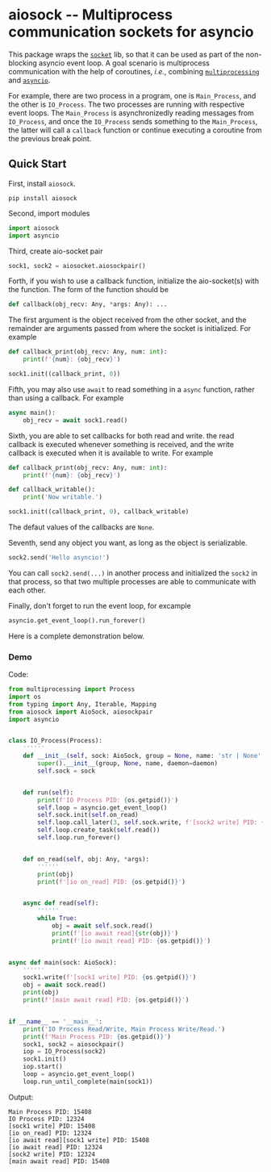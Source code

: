 # aiosock -- Multiprocess communication sockets for asyncio

This package wraps the [`socket`](https://docs.python.org/3/library/socket.html) lib, so that it can be used as part of the non-blocking asyncio event loop. A goal scenario is multiprocess communication with the help of  coroutines, *i.e.*, combining [`multiprocessing`](https://docs.python.org/3/library/multiprocessing.html) and [`asyncio`](https://docs.python.org/3/library/asyncio.html). 

For example, there are two process in a program, one is `Main_Process`, and the other is `IO_Process`. The two processes are running with respective event loops. The `Main_Process` is asynchronizedly reading messages from `IO_Process`, and once the `IO_Process` sends something to the `Main_Process`, the latter will call a `callback` function or continue executing a coroutine from the previous break point.

## Quick Start

First, install `aiosock`.

```
pip install aiosock
```

Second, import modules

```Python
import aiosock
import asyncio
```

Third, create aio-socket pair
```Python
sock1, sock2 = aiosocket.aiosockpair()
```

Forth, if you wish to use a callback function, initialize the aio-socket(s) with the function. The form of the function should be
```Python
def callback(obj_recv: Any, *args: Any): ...
```
The first argument is the object received from the other socket, and the remainder are arguments passed from where the socket is initialized. For example

```Python
def callback_print(obj_recv: Any, num: int): 
    print(f'{num}: {obj_recv}')

sock1.init((callback_print, 0))
```

Fifth, you may also use `await` to read something in a `async` function, rather than using a callback. For example

```Python
async main():
    obj_recv = await sock1.read()
```
Sixth, you are able to set callbacks for both read and write. the read callback is executed whenever something is received, and the write callback is executed when it is available to write. For example

```Python
def callback_print(obj_recv: Any, num: int): 
    print(f'{num}: {obj_recv}')

def callback_writable():
    print('Now writable.')

sock1.init((callback_print, 0), callback_writable)
```

The defaut values of the callbacks are `None`.

Seventh, send any object you want, as long as the object is serializable.
```Python
sock2.send('Hello asyncio!')
```

You can call `sock2.send(...)` in another process and initialized the `sock2` in that process, so that two multiple processes are able to communicate with each other.

Finally, don't forget to run the event loop, for excample

```Python
asyncio.get_event_loop().run_forever()
```

Here is a complete demonstration below.


### Demo

Code:

``` Python
from multiprocessing import Process
import os
from typing import Any, Iterable, Mapping
from aiosock import AioSock, aiosockpair
import asyncio


class IO_Process(Process):
    ''''''
    def __init__(self, sock: AioSock, group = None, name: 'str | None' = None, args: Iterable[Any] = (), kwargs: Mapping[str, Any] = {}, *, daemon: 'bool | None' = None) -> None:
        super().__init__(group, None, name, daemon=daemon)
        self.sock = sock


    def run(self):
        print(f'IO Process PID: {os.getpid()}')
        self.loop = asyncio.get_event_loop()
        self.sock.init(self.on_read)
        self.loop.call_later(3, self.sock.write, f'[sock2 write] PID: {os.getpid()}')
        self.loop.create_task(self.read())
        self.loop.run_forever()


    def on_read(self, obj: Any, *args):
        ''''''
        print(obj)
        print(f'[io on_read] PID: {os.getpid()}')


    async def read(self):
        ''''''
        while True:
            obj = await self.sock.read()
            print(f'[io await read]{str(obj)}')
            print(f'[io await read] PID: {os.getpid()}')


async def main(sock: AioSock):
    ''''''
    sock1.write(f'[sock1 write] PID: {os.getpid()}')
    obj = await sock.read()
    print(obj)
    print(f'[main await read] PID: {os.getpid()}')


if __name__ == '__main__':    
    print('IO Process Read/Write, Main Process Write/Read.')  
    print(f'Main Process PID: {os.getpid()}')
    sock1, sock2 = aiosockpair()
    iop = IO_Process(sock2)
    sock1.init()
    iop.start()
    loop = asyncio.get_event_loop()
    loop.run_until_complete(main(sock1))
```

Output:

```
Main Process PID: 15408
IO Process PID: 12324
[sock1 write] PID: 15408
[io on_read] PID: 12324
[io await read][sock1 write] PID: 15408
[io await read] PID: 12324
[sock2 write] PID: 12324
[main await read] PID: 15408
```